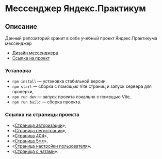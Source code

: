 # Мессенджер Яндекс.Практикум

## Описание

Данный репозиторий хранит в себе учебный проект Яндекс.Практикума мессенджер
- [Дизайн мессенджера](https://github.com/facebook/react)
- [Ссылка на проект](https://github.com/facebook/react)

### Установка

- `npm install` — установка стабильной версии,
- `npm start` — сборка с помощью Vite страниц и запуск сервера для проверки,
- `npm run dev` — запуск проекта локально с помощью Vite,
- `npm run build` — сборка проекта.


### Ссылка на страницы проекта 

- «[Страница авторизации](https://github.com/facebook/react)»,
- «[Страница регистрации](https://github.com/labstack/echo)»,
- «[Страница 404](https://github.com/webpack/webpack)»,
- «[Страница 5**](https://github.com/taosdata/TDengine)»,
- «[Страница настройки пользователя](https://github.com/vladpereskokov/soul-hunting/)».
- «[Страница с чатами](https://github.com/vladpereskokov/soul-hunting/)».

